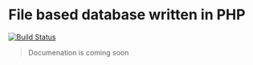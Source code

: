 # File based database written in PHP

[![Build Status](https://api.travis-ci.org/magnus-eriksson/file-db.svg?branch=master)](https://travis-ci.org/magnus-eriksson/file-db)

> Documenation is coming soon